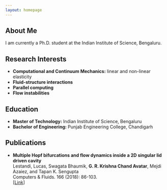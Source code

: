 ```yaml
---
layout: homepage
---
```


## About Me

I am currently a Ph.D. student at the Indian Institute of Science, Bengaluru.

## Research Interests

- **Computational and Continuum Mechanics:** linear and non-linear elasticity
- **Fluid-structure interactions** 
- **Parallel computing**
- **Flow instabilities**

## Education

- **Master of Technology:** Indian Institute of Science, Bengaluru
- **Bachelor of Engineering:** Punjab Engineering College, Chandigarh

## Publications

- **Multiple Hopf bifurcations and flow dynamics inside a 2D singular lid driven cavity**
  <br>
  Lestandi, Lucas, Swagata Bhaumik, **G. R. Krishna Chand Avatar**, Mejdi Azaiez, and Tapan K. Sengupta
  <br>
  Computers & Fluids. 166 (2018): 86-103.
  <br>
  [[Link](https://doi.org/10.1016/j.compfluid.2018.01.038)] <!--- [[Code](https://github.com/yaoyao-liu/mnemonics)]  <strong><i style="color:#e74d3c">Oral Presentation</i></strong> --->
  
  <!---

- **Learning to Self-Train for Semi-Supervised Few-Shot Classification**
  <br>
  Xinzhe Li, Qianru Sun, **Yaoyao Liu**, Shibao Zheng, Qin Zhou, Tat-Seng Chua, Bernt Schiele
  <br>
  33rd Conference on Neural Information Processing Systems. **NeurIPS 2019**.
  <br>
  [[PDF](http://papers.nips.cc/paper/9216-learning-to-self-train-for-semi-supervised-few-shot-classification.pdf)] [[Code](https://github.com/xinzheli1217/learning-to-self-train)][[Project]()]
  
  -->
  

## Professional Services

- Journal Reviewers: [Physics of Fluids](https://aip.scitation.org/journal/phf). 
